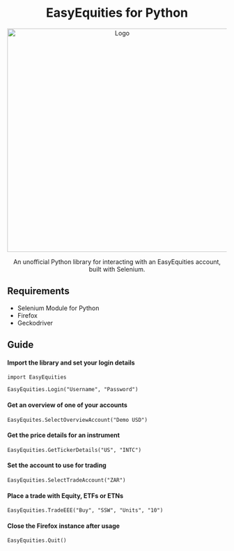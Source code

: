 <h1 align="center">EasyEquities for Python</h1>

<p align="center">
  <img width="512" src="https://github.com/lohanjs/images/blob/main/EasyEquities.png?raw=true" alt="Logo">
</p>

<p align="center">An unofficial Python library for interacting with an EasyEquities account, built with Selenium.</p>

## Requirements
- Selenium Module for Python
- Firefox
- Geckodriver

## Guide
#### Import the library and set your login details
```
import EasyEquities

EasyEquities.Login("Username", "Password")
```
#### Get an overview of one of your accounts
```
EasyEquites.SelectOverviewAccount("Demo USD")
```
#### Get the price details for an instrument
```
EasyEquities.GetTickerDetails("US", "INTC")
```
#### Set the account to use for trading
```
EasyEquities.SelectTradeAccount("ZAR")
```
#### Place a trade with Equity, ETFs or ETNs
```
EasyEquities.TradeEEE("Buy", "SSW", "Units", "10")
```
#### Close the Firefox instance after usage
```
EasyEquities.Quit()
```
